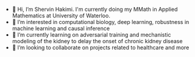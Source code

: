 - 👋 Hi, I’m Shervin Hakimi. I'm currently doing my MMath in Applied Mathematics at University of Waterloo.
- 👀 I’m interested in computational biology, deep learning, robustness in machine learning and causal inference
- 🌱 I’m currently learning on adversarial training and mechanistic modeling of the kidney to delay the onset of chronic kidney disease
- 💞️ I’m looking to collaborate on projects related to healthcare and more
<!---
- 📫 How to reach me: shervin.hakimi@uwaterloo.ca
--->
<!---
Shervinhk/Shervinhk is a ✨ special ✨ repository because its `README.md` (this file) appears on your GitHub profile.
You can click the Preview link to take a look at your changes.
--->
